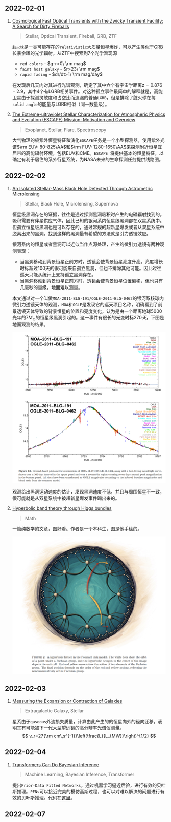 ## 2022-02-01

1. [Cosmological Fast Optical Transients with the Zwicky Transient Facility: A Search for Dirty Fireballs](https://arxiv.org/abs/2201.12366)

   > Stellar, Optical Transient, Fireball, GRB, ZTF

   `脏火球`是一类可能存在的`relativistic`大质量恒星爆炸，可以产生类似于GRB长暴余晖的光学辐射。从ZTF中搜索到7个光学暂现源

   - `red colors` - $g-r>0\ \rm mag$
   - `faint host galaxy` - $r>23\ \rm mag$
   - `rapid fading` - $dr/dt>1\ \rm mag/day$

   在发现后几天内对其进行光谱观测，确定了其中六个有宇宙学距离$z=0.876-2.9$，其中4个有LGRB相关事件。对这种孤立事件最简单的解释就是，高能卫星由于探测灵敏度和占空比而遗漏的普通`LGRB`，但是排除了脏火球在每`solid angle`的能量与LGRB相似（同一数量级）。

2. [The Extreme-ultraviolet Stellar Characterization for Atmospheric Physics and Evolution (ESCAPE) Mission: Motivation and Overview](https://arxiv.org/abs/2201.13219)

   > Exoplanet, Stellar, Flare, Spectroscopy

   大气物理的极紫外恒星特征和演化`ESCAPE`任务是一个小型探测器，使用紫外光谱$\rm EUV: 80-825\AA$和$\rm FUV: 1280-1650\AA$来探测附近恒星宜居带的高能辐射环境，包括EUV和CME。`ESCAPE `将提供基本的恒星特征，以确定有利于居住的系外行星系统，为NASA未来的生命探测任务提供线路图。

## 2022-02-02

1. [An Isolated Stellar-Mass Black Hole Detected Through Astrometric Microlensing](https://arxiv.org/abs/2201.13296)

   > Stellar, Black Hole, Microlensing, Supernova

   恒星级黑洞存在的证据，往往是通过探测黑洞吸积时产生的电磁辐射找到的。吸积需要有伴星供应气体，因此已知的银河系内恒星级黑洞都在双星系统中。但孤立恒星级黑洞也是可以存在的，通过常规的超新星爆发或者从双星系统中脱离出来的黑洞。找到这样的黑洞最有希望的方法就是引力透镜效应。

   银河系内的恒星或者黑洞可以近似当作点源处理，产生的微引力透镜有两种观测表现：

   - 当黑洞移动到背景恒星正前方时，透镜会使背景恒星亮度升高。亮度增长时标超过100天的很可能来自孤立黑洞，但也不排除其他可能。因此过往巡天只能从统计上支持孤立黑洞存在。
   - 当黑洞移动到背景恒星正前方时，透镜会使背景恒星位置偏移，但也只有几毫秒的量级，地面难以测量。

   本文通过对一个叫做`MOA-2011-BLG-191/OGLE-2011-BLG-0462`的银河系核球内微引力透镜天体的观测，`MOA`和`OGLE`是发现它的巡天项目名称，明确看到了前景透镜天体导致的背景恒星的位置和亮度变化，认为是由一个距离地球5000光年的$7M_\odot$的恒星级黑洞引起的。这一事件有很长的光变时标$270天$，下图是地面观测的结果。

   <img src="Figures/image-20220202191324254.png" alt="image-20220202191324254" style="zoom:50%;" />

   观测给出黑洞运动速度的估计，发现黑洞速度不低，并且与周围恒星不一致，很可能就是从双星系统中被超新星爆发事件踢出来的。

2. [Hyperbolic band theory through Higgs bundles](https://arxiv.org/abs/2201.12689)

   > Math

   一篇纯数学的文章，图好看。作者是一个本科生，图是他手绘的。

   <img src="Figures/image-20220202194201203.png" alt="image-20220202194201203" style="zoom:50%;" />

## 2022-02-03

1. [Measuring the Expansion or Contraction of Galaxies](https://arxiv.org/abs/2202.00825)

   > Extragalactic Galaxy, Stellar

   星系由于`gaseous`外流损失质量，计算由此产生的的恒星向外的径向迁移，表明其有可能被下一代大型望远镜的高分辨率光谱仪测量。
   $$
   v_r=27{\rm cm\,s^{-1}}\left(\frac{L}{L_{MW}}\right)^{1/2}
   $$

## 2022-02-04

1. [Transformers Can Do Bayesian Inference](https://arxiv.org/abs/2112.10510)

   > Machine Learning, Bayesian Inference, Transformer

   提出`Prior-Data Fitted Networks`，通过机器学习逼近后验，进行有效的贝叶斯推理。`PFNs`可以接近完美的模仿高斯过程，也可以对难以解决的问题进行有效的贝叶斯推理。代码在[这里](https://github.com/automl/TransformersCanDoBayesianInference)。

## 2022-02-07
